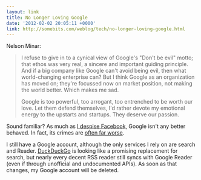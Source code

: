 ```yaml
---
layout: link
title: No Longer Loving Google
date: '2012-02-02 20:05:11 +0000'
link: http://somebits.com/weblog/tech/no-longer-loving-google.html
---
```

Nelson Minar:

> I refuse to give in to a cynical view of Google's "Don't be evil" motto; that ethos was very real, a sincere and important guiding principle. And if a big company like Google can't avoid being evil, then what world-changing enterprise can? But I think Google as an organization has moved on; they're focussed now on market position, not making the world better. Which makes me sad.
>
> Google is too powerful, too arrogant, too entrenched to be worth our love. Let them defend themselves, I'd rather devote my emotional energy to the upstarts and startups. They deserve our passion.

Sound familiar? As much as [I despise Facebook][1], Google isn't any better behaved. In fact, its crimes are [often far worse][2].

I still have a Google account, although the only services I rely on are search and Reader. [DuckDuckGo][3] is looking like a promising replacement for search, but nearly every decent RSS reader still syncs with Google Reader (even if through unofficial and undocumented APIs). As soon as that changes, my Google account will be deleted.

[1]: /2012/01/facebook/
[2]: http://gizmodo.com/5605310/google-just-killed-net-neutrality
[3]: http://duckduckgo.com/